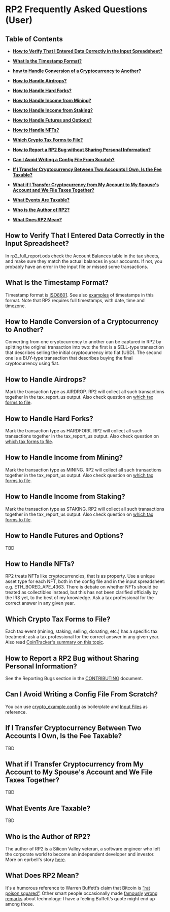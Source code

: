 <!--- Copyright 2021 eprbell --->

<!--- Licensed under the Apache License, Version 2.0 (the "License"); --->
<!--- you may not use this file except in compliance with the License. --->
<!--- You may obtain a copy of the License at --->

<!---     http://www.apache.org/licenses/LICENSE-2.0 --->

<!--- Unless required by applicable law or agreed to in writing, software --->
<!--- distributed under the License is distributed on an "AS IS" BASIS, --->
<!--- WITHOUT WARRANTIES OR CONDITIONS OF ANY KIND, either express or implied. --->
<!--- See the License for the specific language governing permissions and --->
<!--- limitations under the License. --->

# RP2 Frequently Asked Questions (User)

## Table of Contents

* **[How to Verify That I Entered Data Correctly in the Input Spreadsheet?](#how-to-verify-that-i-entered-data-correctly-in-the-input-spreadsheet)**
* **[What Is the Timestamp Format?](#what-is-the-timestamp-format)**
* **[how to Handle Conversion of a Cryptocurrency to Another?](#how-to-handle-conversion-of-a-cryptocurrency-to-another)**
* **[How to Handle Airdrops?](#how-to-handle-airdrops)**
* **[How to Handle Hard Forks?](#how-to-handle-hard-forks)**
* **[How to Handle Income from Mining?](#how-to-handle-income-from-mining)**
* **[How to Handle Income from Staking?](#how-to-handle-income-from-staking)**
* **[How to Handle Futures and Options?](#how-to-handle-futures-and-options)**
* **[How to Handle NFTs?](#how-to-handle-nfts)**
* **[Which Crypto Tax Forms to File?](#which-crypto-tax-forms-to-file)**

* **[How to Report a RP2 Bug without Sharing Personal Information?](#how-to-report-a-rp2-bug-without-sharing-personal-information)**

* **[Can I Avoid Writing a Config File From Scratch?](#can-i-avoid-writing-a-config-file-from-scratch)**

* **[If I Transfer Cryptocurrency Between Two Accounts I Own, Is the Fee Taxable?](#if-i-transfer-cryptocurrency-between-two-accounts-i-own-is-the-fee-taxable)**
* **[What if I Transfer Cryptocurrency from My Account to My Spouse's Account and We File Taxes Together?](#what-if-i-transfer-cryptocurrency-from-my-account-to-my-spouses-account-and-we-file-taxes-together)**
* **[What Events Are Taxable?](#what-events-are-taxable)**

* **[Who is the Author of RP2?](#who-is-the-author-of-rp2)**
* **[What Does RP2 Mean?](#what-does-rp2-mean)**

## How to Verify That I Entered Data Correctly in the Input Spreadsheet?
In rp2_full_report.ods check the Account Balances table in the tax sheets, and make sure they match the actual balances in your accounts. If not, you probably have an error in the input file or missed some transactions.

## What Is the Timestamp Format?
Timestamp format is [ISO8601](https://en.wikipedia.org/wiki/ISO_8601). See also [examples](https://en.wikipedia.org/wiki/ISO_8601#Combined_date_and_time_representations) of timestamps in this format. Note that RP2 requires full timestamps, with date, time and timezone.

## How to Handle Conversion of a Cryptocurrency to Another?
Converting from one cryptocurrency to another can be captured in RP2 by splitting the original transaction into two: the first is a SELL-type transaction that describes selling the initial cryptocurrency into fiat (USD). The second one is a BUY-type transaction that describes buying the final cryptocurrency using fiat.

## How to Handle Airdrops?
Mark the transaction type as AIRDROP. RP2 will collect all such transactions together in the tax_report_us output. Also check question on [which tax forms to file](#which-crypto-tax-forms-to-file).

## How to Handle Hard Forks?
Mark the transaction type as HARDFORK. RP2 will collect all such transactions together in the tax_report_us output. Also check question on [which tax forms to file](#which-crypto-tax-forms-to-file).

## How to Handle Income from Mining?
Mark the transaction type as MINING. RP2 will collect all such transactions together in the tax_report_us output. Also check question on [which tax forms to file](#which-crypto-tax-forms-to-file).

## How to Handle Income from Staking?
Mark the transaction type as STAKING. RP2 will collect all such transactions together in the tax_report_us output. Also check question on [which tax forms to file](#which-crypto-tax-forms-to-file).

## How to Handle Futures and Options?
TBD

## How to Handle NFTs?
RP2 treats NFTs like cryptocurrencies, that is as property. Use a unique asset type for each NFT, both in the config file and in the input spreadsheet: e.g. ETH_BORED_APE_4363. There is debate on whether NFTs should be treated as collectibles instead, but this has not been clarified officially by the IRS yet, to the best of my knowledge. Ask a tax professional for the correct answer in any given year.

## Which Crypto Tax Forms to File?
Each tax event (mining, staking, selling, donating, etc.) has a specific tax treatment: ask a tax professional for the correct answer in any given year. Also read [CoinTracker's summary on this topic](https://www.cointracker.io/blog/what-tax-forms-should-crypto-holders-file).

## How to Report a RP2 Bug without Sharing Personal Information?
See the Reporting Bugs section in the [CONTRIBUTING](../CONTRIBUTING.md#reporting-bugs) document.

## Can I Avoid Writing a Config File From Scratch?
You can use [crypto_example.config](https://github.com/eprbell/rp2/tree/main/config/crypto_example.config) as boilerplate and [Input Files](https://github.com/eprbell/rp2/tree/main/docs/input_files.md) as reference.

## If I Transfer Cryptocurrency Between Two Accounts I Own, Is the Fee Taxable?
TBD

## What if I Transfer Cryptocurrency from My Account to My Spouse's Account and We File Taxes Together?
TBD

## What Events Are Taxable?
TBD

## Who is the Author of RP2?
The author of RP2 is a Silicon Valley veteran, a software engineer who left the corporate world to become an independent developer and investor. More on eprbell's story [here](https://eprbell.github.io/eprbell//eprbell/status/2021/07/29/the-beginning-of-the-journey.html).

## What Does RP2 Mean?
It's a humorous reference to Warren Buffett’s claim that Bitcoin is [“rat poison squared”](https://www.cnbc.com/2018/05/05/warren-buffett-says-bitcoin-is-probably-rat-poison-squared.html). Other smart people occasionally made [famously](https://www.snopes.com/fact-check/paul-krugman-internets-effect-economy/) [wrong](https://libquotes.com/thomas-edison/quote/lbx5e7q) [remarks](https://en.wikipedia.org/wiki/Robert_Metcalfe#Incorrect_predictions) about technology: I have a feeling Buffett’s quote might end up among those.
